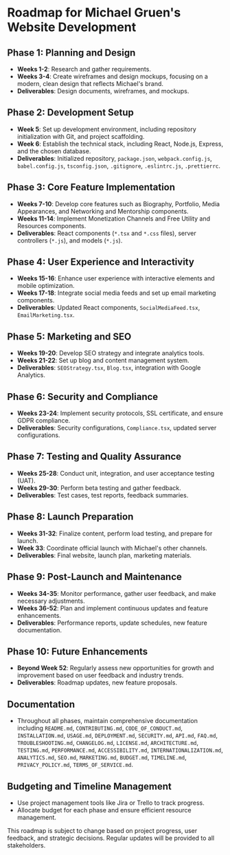 # Roadmap for Michael Gruen's Website Development

## Phase 1: Planning and Design
- **Weeks 1-2**: Research and gather requirements.
- **Weeks 3-4**: Create wireframes and design mockups, focusing on a modern, clean design that reflects Michael's brand.
- **Deliverables**: Design documents, wireframes, and mockups.

## Phase 2: Development Setup
- **Week 5**: Set up development environment, including repository initialization with Git, and project scaffolding.
- **Week 6**: Establish the technical stack, including React, Node.js, Express, and the chosen database.
- **Deliverables**: Initialized repository, `package.json`, `webpack.config.js`, `babel.config.js`, `tsconfig.json`, `.gitignore`, `.eslintrc.js`, `.prettierrc`.

## Phase 3: Core Feature Implementation
- **Weeks 7-10**: Develop core features such as Biography, Portfolio, Media Appearances, and Networking and Mentorship components.
- **Weeks 11-14**: Implement Monetization Channels and Free Utility and Resources components.
- **Deliverables**: React components (`*.tsx` and `*.css` files), server controllers (`*.js`), and models (`*.js`).

## Phase 4: User Experience and Interactivity
- **Weeks 15-16**: Enhance user experience with interactive elements and mobile optimization.
- **Weeks 17-18**: Integrate social media feeds and set up email marketing components.
- **Deliverables**: Updated React components, `SocialMediaFeed.tsx`, `EmailMarketing.tsx`.

## Phase 5: Marketing and SEO
- **Weeks 19-20**: Develop SEO strategy and integrate analytics tools.
- **Weeks 21-22**: Set up blog and content management system.
- **Deliverables**: `SEOStrategy.tsx`, `Blog.tsx`, integration with Google Analytics.

## Phase 6: Security and Compliance
- **Weeks 23-24**: Implement security protocols, SSL certificate, and ensure GDPR compliance.
- **Deliverables**: Security configurations, `Compliance.tsx`, updated server configurations.

## Phase 7: Testing and Quality Assurance
- **Weeks 25-28**: Conduct unit, integration, and user acceptance testing (UAT).
- **Weeks 29-30**: Perform beta testing and gather feedback.
- **Deliverables**: Test cases, test reports, feedback summaries.

## Phase 8: Launch Preparation
- **Weeks 31-32**: Finalize content, perform load testing, and prepare for launch.
- **Week 33**: Coordinate official launch with Michael's other channels.
- **Deliverables**: Final website, launch plan, marketing materials.

## Phase 9: Post-Launch and Maintenance
- **Weeks 34-35**: Monitor performance, gather user feedback, and make necessary adjustments.
- **Weeks 36-52**: Plan and implement continuous updates and feature enhancements.
- **Deliverables**: Performance reports, update schedules, new feature documentation.

## Phase 10: Future Enhancements
- **Beyond Week 52**: Regularly assess new opportunities for growth and improvement based on user feedback and industry trends.
- **Deliverables**: Roadmap updates, new feature proposals.

## Documentation
- Throughout all phases, maintain comprehensive documentation including `README.md`, `CONTRIBUTING.md`, `CODE_OF_CONDUCT.md`, `INSTALLATION.md`, `USAGE.md`, `DEPLOYMENT.md`, `SECURITY.md`, `API.md`, `FAQ.md`, `TROUBLESHOOTING.md`, `CHANGELOG.md`, `LICENSE.md`, `ARCHITECTURE.md`, `TESTING.md`, `PERFORMANCE.md`, `ACCESSIBILITY.md`, `INTERNATIONALIZATION.md`, `ANALYTICS.md`, `SEO.md`, `MARKETING.md`, `BUDGET.md`, `TIMELINE.md`, `PRIVACY_POLICY.md`, `TERMS_OF_SERVICE.md`.

## Budgeting and Timeline Management
- Use project management tools like Jira or Trello to track progress.
- Allocate budget for each phase and ensure efficient resource management.

This roadmap is subject to change based on project progress, user feedback, and strategic decisions. Regular updates will be provided to all stakeholders.